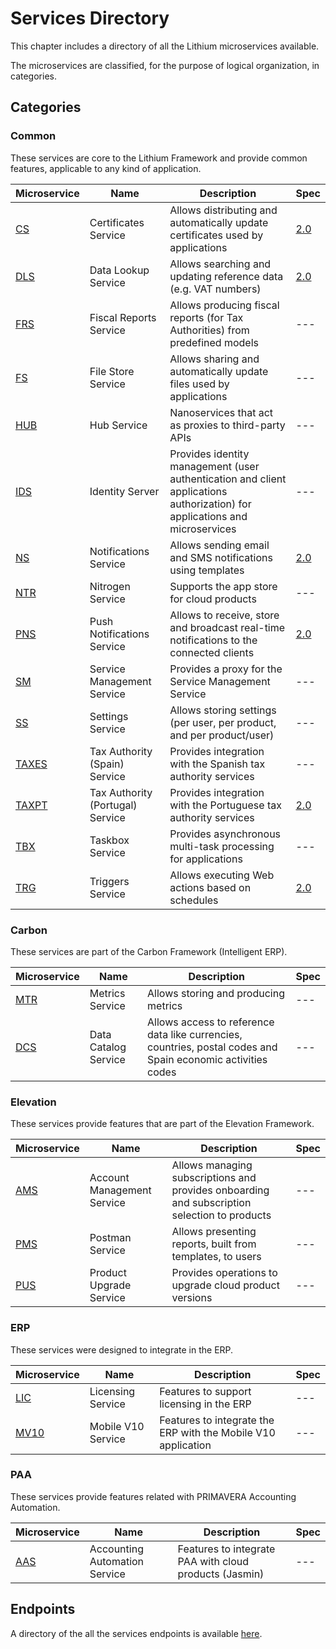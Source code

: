 # Services Directory

This chapter includes a directory of all the Lithium microservices available.

The microservices are classified, for the purpose of logical organization, in categories.

## Categories

### Common

These services are core to the Lithium Framework and provide common features, applicable to any kind of application.

| Microservice | Name | Description | Spec |
| - | - | - | - |
| [CS](./common/cs.md) | Certificates Service | Allows distributing and automatically update certificates used by applications | [2.0](./common/specs/cs-spec-2.0.md) |
| [DLS](./common/dls.md) | Data Lookup Service | Allows searching and updating reference data (e.g. VAT numbers) | [2.0](./common/specs/dls-spec-2.0.md) |
| [FRS](./common/frs.md) | Fiscal Reports Service | Allows producing fiscal reports (for Tax Authorities) from predefined models | --- |
| [FS](./common/fs.md) | File Store Service | Allows sharing and automatically update files used by applications | --- |
| [HUB](./common/hub.md) | Hub Service | Nanoservices that act as proxies to third-party APIs | --- |
| [IDS](./common/ids.md) | Identity Server | Provides identity management (user authentication and client applications authorization) for applications and microservices | --- |
| [NS](./common/ns.md) | Notifications Service | Allows sending email and SMS notifications using templates | [2.0](./common/specs/ns-spec-2.0.md) |
| [NTR](./common/ntr.md) | Nitrogen Service | Supports the app store for cloud products | --- |
| [PNS](./common/pns.md) | Push Notifications Service | Allows to receive, store and broadcast real-time notifications to the connected clients | [2.0](./common/specs/pns-spec-2.0.md) |
| [SM](./common/sm.md) | Service Management Service | Provides a proxy for the Service Management Service | --- |
| [SS](./common/ss.md) | Settings Service | Allows storing settings (per user, per product, and per product/user) | --- |
| [TAXES](./common/taxes.md) | Tax Authority (Spain) Service | Provides integration with the Spanish tax authority services | --- |
| [TAXPT](./common/taxpt.md) | Tax Authority (Portugal) Service | Provides integration with the Portuguese tax authority services | [2.0](./common/specs/taxpt-spec-2.0.md) |
| [TBX](./common/tbx.md) | Taskbox Service | Provides asynchronous multi-task processing for applications | --- |
| [TRG](./common/trg.md)| Triggers Service | Allows executing Web actions based on schedules | [2.0](./common/specs/trg-spec-2.0.md) |

### Carbon

These services are part of the Carbon Framework (Intelligent ERP).

| Microservice | Name | Description | Spec |
| - | - | - | - |
| [MTR](./carbon/mtr.md) | Metrics Service | Allows storing and producing metrics | --- |
| [DCS](./carbon/dcs.md) | Data Catalog Service | Allows access to reference data like currencies, countries, postal codes and Spain economic activities codes | --- |

### Elevation

These services provide features that are part of the Elevation Framework.

| Microservice | Name | Description | Spec |
| - | - | - | - |
| [AMS](./elevation/ams.md) | Account Management Service | Allows managing subscriptions and provides onboarding and subscription selection to products | --- |
| [PMS](./elevation/pms.md) | Postman Service | Allows presenting reports, built from templates, to users | --- |
| [PUS](./elevation/pus.md) | Product Upgrade Service | Provides operations to upgrade cloud product versions | --- |

### ERP

These services were designed to integrate in the ERP.

| Microservice | Name | Description | Spec |
| - | - | - | - |
| [LIC](./erp/lic.md) | Licensing Service | Features to support licensing in the ERP | --- |
| [MV10](./erp/mv10.md) | Mobile V10 Service | Features to integrate the ERP with the Mobile V10 application | --- |

### PAA

These services provide features related with PRIMAVERA Accounting Automation.

| Microservice | Name | Description | Spec |
| - | - | - | - |
| [AAS](./paa/aas.md) | Accounting Automation Service | Features to integrate PAA with cloud products (Jasmin) | --- |

## Endpoints

A directory of the all the services endpoints is available [here](https://tfs.primaverabss.com/tfs/P.TEC.Elevation/Lithium/_versionControl?path=%24%2FLithium%2F_doc%2Flithium-endpoints.md).
